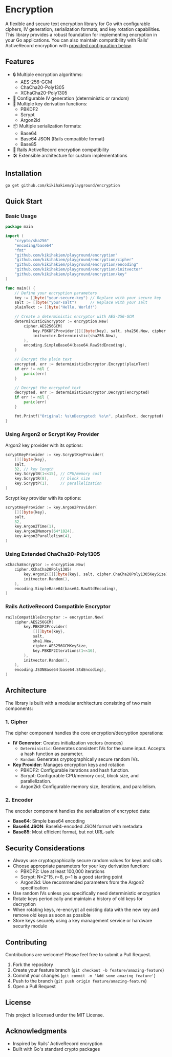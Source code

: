# Encryption

A flexible and secure text encryption library for Go with configurable ciphers, IV generation, serialization formats, and key rotation capabilities. This library provides a robust foundation for implementing encryption in your Go applications. You can also maintain compatibility with Rails' ActiveRecord encryption with [provided configuration below](#rails-activerecord-compatibility).

## Features

- 🔒 Multiple encryption algorithms:
  - AES-256-GCM
  - ChaCha20-Poly1305
  - XChaCha20-Poly1305
- 🔄 Configurable IV generation (deterministic or random)
- 🔑 Multiple key derivation functions:
  - PBKDF2
  - Scrypt
  - Argon2id
- 📦 Multiple serialization formats:
  - Base64
  - Base64 JSON (Rails compatible format)
  - Base85
- 🚂 Rails ActiveRecord encryption compatibility
- 🛠️ Extensible architecture for custom implementations

## Installation

```bash
go get github.com/kikihakiem/playground/encryption
```

## Quick Start

### Basic Usage

```go
package main

import (
    "crypto/sha256"
    "encoding/base64"
    "fmt"
    "github.com/kikihakiem/playground/encryption"
    "github.com/kikihakiem/playground/encryption/cipher"
    "github.com/kikihakiem/playground/encryption/encoding"
    "github.com/kikihakiem/playground/encryption/initvector"
    "github.com/kikihakiem/playground/encryption/key"
)

func main() {
    // Define your encryption parameters
    key := []byte("your-secure-key") // Replace with your secure key
    salt := []byte("your-salt")      // Replace with your salt
    plainText := []byte("Hello, World!")

    // Create a deterministic encryptor with AES-256-GCM
    deterministicEncryptor := encryption.New(
        cipher.AES256GCM(
            key.PBKDF2Provider([][]byte{key}, salt, sha256.New, cipher.AES256GCMKeySize),
            initvector.Deterministic(sha256.New),
        ),
        encoding.SimpleBase64(base64.RawStdEncoding),
    )

    // Encrypt the plain text
    encrypted, err := deterministicEncryptor.Encrypt(plainText)
    if err != nil {
        panic(err)
    }

    // Decrypt the encrypted text
    decrypted, err := deterministicEncryptor.Decrypt(encrypted)
    if err != nil {
        panic(err)
    }

    fmt.Printf("Original: %s\nDecrypted: %s\n", plainText, decrypted)
}
```

### Using Argon2 or Scrypt Key Provider

Argon2 key provider with its options:

```go
scryptKeyProvider := key.ScryptKeyProvider(
    [][]byte{key},
    salt,
    32, // key length
    key.ScryptN(1<<15), // CPU/memory cost
    key.ScryptR(8),     // block size
    key.ScryptP(1),     // parallelization
)
```

Scrypt key provider with its options:

```go
scryptKeyProvider := key.Argon2Provider(
    [][]byte{key},
    salt,
    32,
    key.Argon2Time(1),
    key.Argon2Memory(64*1024),
    key.Argon2Parallelism(4),
)
```

### Using Extended ChaCha20-Poly1305

```go
xChachaEncryptor := encryption.New(
    cipher.XChaCha20Poly1305(
        key.Argon2([][]byte{key}, salt, cipher.ChaCha20Poly1305KeySize),
        initvector.Random(),
    ),
    encoding.SimpleBase64(base64.RawStdEncoding),
)
```

### Rails ActiveRecord Compatible Encryptor

```go
railsCompatibleEncryptor := encryption.New(
    cipher.AES256GCM(
        key.PBKDF2Provider(
            [][]byte{key},
            salt,
            sha1.New,
            cipher.AES256GCMKeySize,
            key.PBKDF2Iterations(1<<16),
        ),
        initvector.Random(),
    ),
    encoding.JSONBase64(base64.StdEncoding),
)
```

## Architecture

The library is built with a modular architecture consisting of two main components:

### 1. Cipher

The cipher component handles the core encryption/decryption operations:

- **IV Generator**: Creates initialization vectors (nonces)
  - `Deterministic`: Generates consistent IVs for the same input. Accepts a hash function as parameter.
  - `Random`: Generates cryptographically secure random IVs.
- **Key Provider**: Manages encryption keys and rotation
  - PBKDF2: Configurable iterations and hash function.
  - Scrypt: Configurable CPU/memory cost, block size, and parallelization.
  - Argon2id: Configurable memory size, iterations, and parallelism.

### 2. Encoder

The encoder component handles the serialization of encrypted data:

- **Base64**: Simple base64 encoding
- **Base64 JSON**: Base64-encoded JSON format with metadata
- **Base85**: Most efficient format, but not URL-safe

## Security Considerations

- Always use cryptographically secure random values for keys and salts
- Choose appropriate parameters for your key derivation function:
  - PBKDF2: Use at least 100,000 iterations
  - Scrypt: N=2^15, r=8, p=1 is a good starting point
  - Argon2id: Use recommended parameters from the Argon2 specification
- Use random IVs unless you specifically need deterministic encryption
- Rotate keys periodically and maintain a history of old keys for decryption
- When rotating keys, re-encrypt all existing data with the new key and remove old keys as soon as possible
- Store keys securely using a key management service or hardware security module

## Contributing

Contributions are welcome! Please feel free to submit a Pull Request.

1. Fork the repository
2. Create your feature branch (`git checkout -b feature/amazing-feature`)
3. Commit your changes (`git commit -m 'Add some amazing feature'`)
4. Push to the branch (`git push origin feature/amazing-feature`)
5. Open a Pull Request

## License

This project is licensed under the MIT License.

## Acknowledgments

- Inspired by Rails' ActiveRecord encryption
- Built with Go's standard crypto packages

